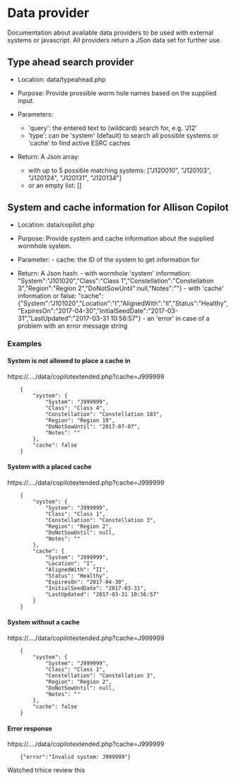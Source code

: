 # Data provider

Documentation about available data providers to be used with external systems or javascript. All providers return a JSon data set for further use.

## Type ahead search provider

- Location:
data/typeahead.php

- Purpose:
Provide prossible worm hole names based on the supplied input.

- Parameters:
    - 'query': the entered text to (wildcard) search for, e.g. 'J12'
    - 'type': can be 'system' (default) to search all possible systems or 'cache' to find active ESRC caches 

- Return:
A Json array:
     - with up to 5 possible matching systems: ["J120010", "J120103", "J120124", "J120131", "J120134"] 
     - or an empty list: []
       
## System and cache information for Allison Copilot

- Location:
data/copilot.php

- Purpose:
Provide system and cache information about the supplied wormhole system.

- Parameter:
      - cache: the ID of the system to get information for
      
- Return:
A Json hash:
       - with wormhole 'system' information: "System":"J101020","Class":"Class 1","Constellation":"Constellation 3","Region":"Region 2","DoNotSowUntil":null,"Notes":""}
       - with 'cache' information or false: "cache":{"System":"J101020","Location":"I","AlignedWith":"II","Status":"Healthy","ExpiresOn":"2017-04-30","InitialSeedDate":"2017-03-31","LastUpdated":"2017-03-31 10:56:57"}
       - an 'error' in case of a problem with an error message string

### Examples

#### System is not allowed to place a cache in

https://..../data/copilotextended.php?cache=J999999

        {
            "system": {
                "System": "J999999",
                "Class": "Class 4",
                "Constellation": "Constellation 183",
                "Region": "Region 19",
                "DoNotSowUntil": "2017-07-07",
                "Notes": ""
            },
            "cache": false
        }
        
#### System with a placed cache

https://..../data/copilotextended.php?cache=J999999

        {
            "system": {
                "System": "J999999",
                "Class": "Class 1",
                "Constellation": "Constellation 3",
                "Region": "Region 2",
                "DoNotSowUntil": null,
                "Notes": ""
            },
            "cache": {
                "System": "J999999",
                "Location": "I",
                "AlignedWith": "II",
                "Status": "Healthy",
                "ExpiresOn": "2017-04-30",
                "InitialSeedDate": "2017-03-31",
                "LastUpdated": "2017-03-31 10:56:57"
            }
        }

#### System without a cache

https://..../data/copilotextended.php?cache=J999999

        {
            "system": {
                "System": "J999999",
                "Class": "Class 1",
                "Constellation": "Constellation 3",
                "Region": "Region 2",
                "DoNotSowUntil": null,
                "Notes": ""
            },
            "cache": false
        }

#### Error response

https://..../data/copilotextended.php?cache=J999999

        {"error":"Invalid system: J999999"}

Watched trhice review this
